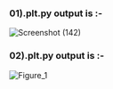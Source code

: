 
### 01).plt.py output is :-

![Screenshot (142)](https://user-images.githubusercontent.com/44902363/84172949-39d27200-aa9a-11ea-882f-7fbee2c82031.png)


### 02).plt.py output is :-

![Figure_1](https://user-images.githubusercontent.com/44902363/84173023-54a4e680-aa9a-11ea-8ed1-2e9218fdf0e2.png)
